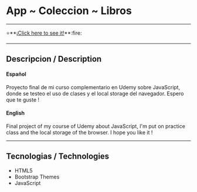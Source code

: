 # App ~ Coleccion ~ Libros
___

:star:**[¡Click here to see it!](https://fedeberbara.github.io/App-Libros/.)**:fire:
___

## Descripcion / Description

#### Español

Proyecto final de mi curso complementario en Udemy sobre JavaScript, donde se testeo el uso de clases y el local storage del navegador. Espero que te guste ! 

#### English

Final project of my course of Udemy about JavaScript, I'm put on practice class and the local storage of the browser. I hope you like it ! 

___

## Tecnologias / Technologies

- HTML5
- Bootstrap Themes
- JavaScript
